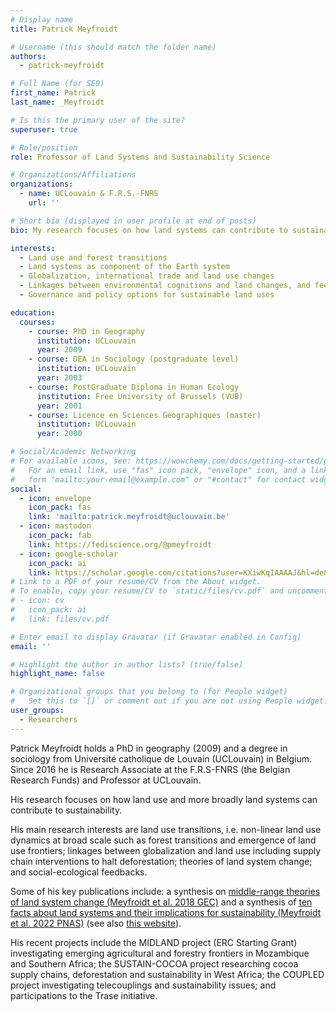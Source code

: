 ```yaml
---
# Display name
title: Patrick Meyfroidt

# Username (this should match the folder name)
authors:
  - patrick-meyfroidt

# Full Name (for SEO)
first_name: Patrick
last_name: _Meyfroidt

# Is this the primary user of the site?
superuser: true

# Role/position
role: Professor of Land Systems and Sustainability Science

# Organizations/Affiliations
organizations:
  - name: UCLouvain & F.R.S.-FNRS
    url: ''

# Short bio (displayed in user profile at end of posts)
bio: My research focuses on how land systems can contribute to sustainability.

interests:
  - Land use and forest transitions
  - Land systems as component of the Earth system
  - Globalization, international trade and land use changes
  - Linkages between environmental cognitions and land changes, and feedbacks in social-ecological systems
  - Governance and policy options for sustainable land uses

education:
  courses:
    - course: PhD in Geography
      institution: UCLouvain
      year: 2009
    - course: DEA in Sociology (postgraduate level)
      institution: UCLouvain
      year: 2003
    - course: PostGraduate Diploma in Human Ecology
      institution: Free University of Brussels (VUB)
      year: 2001
    - course: Licence en Sciences Géographiques (master)
      institution: UCLouvain
      year: 2000

# Social/Academic Networking
# For available icons, see: https://wowchemy.com/docs/getting-started/page-builder/#icons
#   For an email link, use "fas" icon pack, "envelope" icon, and a link in the
#   form "mailto:your-email@example.com" or "#contact" for contact widget.
social:
  - icon: envelope
    icon_pack: fas
    link: 'mailto:patrick.meyfroidt@uclouvain.be'
  - icon: mastodon
    icon_pack: fab
    link: https://fediscience.org/@pmeyfroidt
  - icon: google-scholar
    icon_pack: ai
    link: https://scholar.google.com/citations?user=KXiwKqIAAAAJ&hl=de&oi=ao
# Link to a PDF of your resume/CV from the About widget.
# To enable, copy your resume/CV to `static/files/cv.pdf` and uncomment the lines below.
# - icon: cv
#   icon_pack: ai
#   link: files/cv.pdf

# Enter email to display Gravatar (if Gravatar enabled in Config)
email: ''

# Highlight the author in author lists? (true/false)
highlight_name: false

# Organizational groups that you belong to (for People widget)
#   Set this to `[]` or comment out if you are not using People widget.
user_groups:
  - Researchers
---
```


Patrick Meyfroidt holds a PhD in geography (2009) and a degree in sociology from Université catholique de Louvain (UCLouvain) in Belgium. Since 2016 he is Research Associate at the F.R.S-FNRS (the Belgian Research Funds) and Professor at UCLouvain.

His research focuses on how land use and more broadly land systems can contribute to sustainability.

His main research interests are land use transitions, i.e. non-linear land use dynamics at broad scale such as forest transitions and emergence of land use frontiers; linkages between globalization and land use including supply chain interventions to halt deforestation; theories of land system change; and social-ecological feedbacks.

Some of his key publications include: a synthesis on [middle-range theories of land system change (Meyfroidt et al. 2018 GEC)](https://doi.org/10.1016/j.gloenvcha.2018.08.006) and a synthesis of [ten facts about land systems and their implications for sustainability (Meyfroidt et al. 2022 PNAS)](https://doi.org/10.1073/pnas.2109217118) (see also [this website](https://10facts.glp.earth/)). 

His recent projects include the MIDLAND project (ERC Starting Grant) investigating emerging agricultural and forestry frontiers in Mozambique and Southern Africa; the SUSTAIN-COCOA project researching cocoa supply chains, deforestation and sustainability in West Africa; the COUPLED project investigating telecouplings and sustainability issues; and participations to the Trase initiative.
